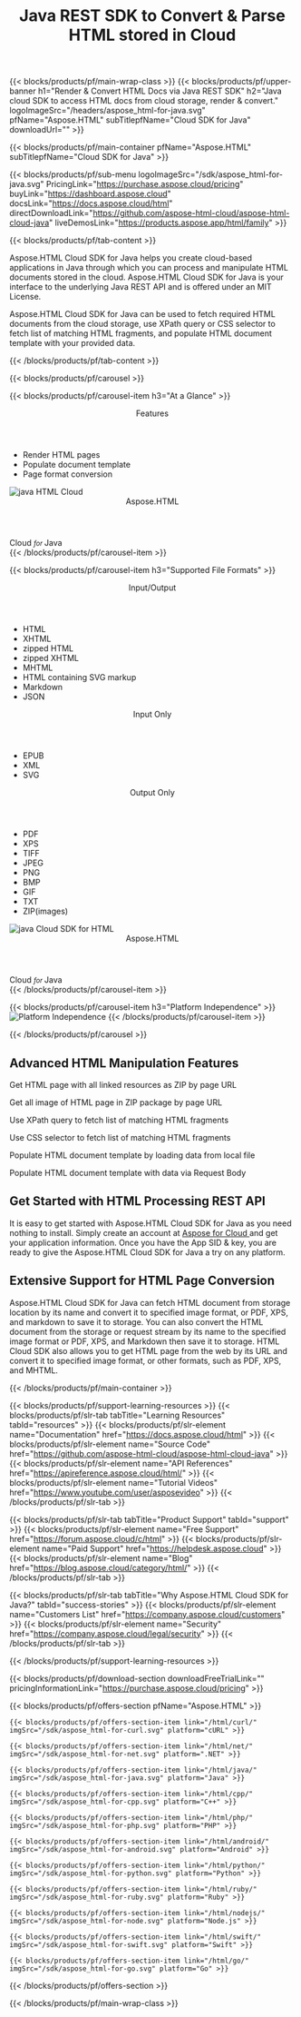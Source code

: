 ﻿---
title: Java REST SDK to Convert & Parse HTML stored in Cloud 
description: Java cloud SDK to access HTML docs from cloud storage, render & convert in the Cloud
weight: 70
url: /java
---

{{< blocks/products/pf/main-wrap-class >}}
{{< blocks/products/pf/upper-banner h1="Render & Convert HTML Docs via Java REST SDK" h2="Java cloud SDK to access HTML docs from cloud storage, render & convert." logoImageSrc="/headers/aspose_html-for-java.svg" pfName="Aspose.HTML" subTitlepfName="Cloud SDK for Java" downloadUrl="" >}}

{{< blocks/products/pf/main-container pfName="Aspose.HTML" subTitlepfName="Cloud SDK for Java" >}}

{{< blocks/products/pf/sub-menu logoImageSrc="/sdk/aspose_html-for-java.svg" PricingLink="https://purchase.aspose.cloud/pricing" buyLink="https://dashboard.aspose.cloud" docsLink="https://docs.aspose.cloud/html" directDownloadLink="https://github.com/aspose-html-cloud/aspose-html-cloud-java" liveDemosLink="https://products.aspose.app/html/family"  >}}

{{< blocks/products/pf/tab-content >}}
<p>Aspose.HTML Cloud SDK for Java helps you create cloud-based applications in Java through which you can process and manipulate HTML documents stored in the cloud. Aspose.HTML Cloud SDK for Java is your interface to the underlying Java REST API and is offered under an MIT License.</p>
<p>Aspose.HTML Cloud SDK for Java can be used to fetch required HTML documents from the cloud storage, use XPath query or CSS selector to fetch list of matching HTML fragments, and populate HTML document template with your provided data.</p>
{{< /blocks/products/pf/tab-content >}}


<!--Diagrams Start-->
{{< blocks/products/pf/carousel >}}

{{< blocks/products/pf/carousel-item h3="At a Glance"  >}}
<div class="diagram1 d1-cloud">
<div class="d1-row">
<div class="d1-col d1-left"> </div>
<!--/left-->
<div class="d1-col d1-right"><header><i class="fa fa-cogs"> </i>Features</header>
<ul>
<li>Render HTML pages</li>
<li>Populate document template</li>
<li>Page format conversion</li>
</ul>
</div>
<!--/right--></div>
<!--/row-->
<div class="d1-logo"><img src="/sdk/aspose_html-for-java.svg" alt="java HTML Cloud"><header>Aspose.HTML</header><footer>Cloud <small> <em>for </em> </small>Java</footer></div>
<!--/logo--></div>
<!--/diagram1-->
{{< /blocks/products/pf/carousel-item >}}

{{< blocks/products/pf/carousel-item h3="Supported File Formats" >}}
<div class="diagram1 d2  d1-cloud">
<div class="d1-row">
<div class="d1-col d1-left"><header><i class="fa fa-arrows-v "> </i> Input/Output</header>
<ul>
<li>HTML</li>
<li>XHTML</li>
<li>zipped HTML</li>
<li>zipped XHTML</li>
<li>MHTML</li>
<li>HTML containing SVG markup</li>
<li>Markdown</li>
<li>JSON</li>
</ul>
<header><i class="fa fa-arrows-v "> </i> Input Only</header>
<ul>
<li>EPUB</li>
<li>XML</li>
<li>SVG</li>
</ul>
</div>
<!--/left-->
<div class="d1-col d1-right"><header><i class="fa  fa-mail-forward"> </i> Output Only</header>
<ul>
<li>PDF</li>
<li>XPS</li>
<li>TIFF</li>
<li>JPEG</li>
<li>PNG</li>
<li>BMP</li>
<li>GIF</li>
<li>TXT</li>
<li>ZIP(images)</li>
</ul>
</div>
<!--/right--></div>
<!--/row-->
<div class="d1-logo"><img src="/sdk/aspose_html-for-java.svg" alt="java Cloud SDK for HTML"><header>Aspose.HTML</header><footer>Cloud <small> <em>for </em> </small>Java</footer></div>
<!--/logo--></div>
<!--/diagram2-->
{{< /blocks/products/pf/carousel-item >}}


{{< blocks/products/pf/carousel-item h3="Platform Independence" >}}
<img title="Platform Independence" src="/supported-platform-min.png" alt="Platform Independence">
{{< /blocks/products/pf/carousel-item >}}

{{< /blocks/products/pf/carousel >}}
<!--Diagrams End-->

<!--Feature-section Start-->
<div class="container-fluid features-section bg-gray singleproduct">
 <a class="anchor" id="features" name="features">
 </a>
 <div class="row">
  <div class="container">
   <h2 class="pr-ft">
    Advanced HTML Manipulation Features
   </h2>
   <p>
   </p>
   <div class="col-lg-4">
    <em class="fa fa-file-code-o ico-blue fa-2x col-lg-2">
    </em>
    <p class="col-lg-10">
     Get HTML page with all linked resources as ZIP by page URL
    </p>
   </div>
   <div class="col-lg-4">
    <em class="fa fa-download ico-blue fa-2x col-lg-2">
    </em>
    <p class="col-lg-10">
     Get all image of HTML page in ZIP package by page URL
    </p>
   </div>
   <div class="col-lg-4">
    <em class="fa fa-code ico-blue fa-2x col-lg-2">
    </em>
    <p class="col-lg-10">
     Use XPath query to fetch list of matching HTML fragments
    </p>
   </div>
   <div class="col-lg-4">
    <em class="fa fa-file-image-o ico-blue fa-2x col-lg-2">
    </em>
    <p class="col-lg-10">
     Use CSS selector to fetch list of matching HTML fragments
    </p>
   </div>
   <div class="col-lg-4">
    <em class="fa fa-list-alt ico-blue fa-2x col-lg-2">
    </em>
    <p class="col-lg-10">
     Populate HTML document template by loading data from local file
    </p>
   </div>
   <div class="col-lg-4">
    <em class="fa fa-lock ico-blue fa-2x col-lg-2">
    </em>
    <p class="col-lg-10">
     Populate HTML document template with data via Request Body
    </p>
   </div>
   <div class="col-lg-12">
    <h2 class="h2title">
     Get Started with HTML Processing REST API
    </h2>
    <p>
     It is easy to get started with Aspose.HTML Cloud SDK for Java as you need nothing to install. Simply create an account at
     <a href="https://dashboard.aspose.cloud/#/apps">
      Aspose for Cloud
     </a>
     and get your application information. Once you have the App SID &amp; key, you are ready to give the Aspose.HTML Cloud SDK for Java a try on any platform.
    </p>
   </div>
   <div class="col-lg-12">
    <h2 class="h2title">
     Extensive Support for HTML Page Conversion
    </h2>
    <p>
     Aspose.HTML Cloud SDK for Java can fetch HTML document from storage location by its name and convert it to specified image format, or PDF, XPS, and markdown to save it to storage. You can also convert the HTML document from the storage or request stream by its name to the specified image format or PDF, XPS, and Markdown then save it to storage. HTML Cloud SDK also allows you to get HTML page from the web by its URL and convert it to specified image format, or other formats, such as PDF, XPS, and MHTML.
    </p>
   </div>
  </div>
 </div>
</div>
<!--Feature-section End-->

{{< /blocks/products/pf/main-container >}}

{{< blocks/products/pf/support-learning-resources >}}
{{< blocks/products/pf/slr-tab tabTitle="Learning Resources" tabId="resources" >}}
{{< blocks/products/pf/slr-element name="Documentation" href="https://docs.aspose.cloud/html" >}}
{{< blocks/products/pf/slr-element name="Source Code" href="https://github.com/aspose-html-cloud/aspose-html-cloud-java" >}}
{{< blocks/products/pf/slr-element name="API References" href="https://apireference.aspose.cloud/html/" >}}
{{< blocks/products/pf/slr-element name="Tutorial Videos" href="https://www.youtube.com/user/asposevideo" >}}
{{< /blocks/products/pf/slr-tab >}}

{{< blocks/products/pf/slr-tab tabTitle="Product Support" tabId="support" >}}
{{< blocks/products/pf/slr-element name="Free Support" href="https://forum.aspose.cloud/c/html" >}}
{{< blocks/products/pf/slr-element name="Paid Support" href="https://helpdesk.aspose.cloud" >}}
{{< blocks/products/pf/slr-element name="Blog" href="https://blog.aspose.cloud/category/html/" >}}
{{< /blocks/products/pf/slr-tab >}}

{{< blocks/products/pf/slr-tab tabTitle="Why Aspose.HTML Cloud SDK for Java?" tabId="success-stories" >}}
{{< blocks/products/pf/slr-element name="Customers List" href="https://company.aspose.cloud/customers" >}}
{{< blocks/products/pf/slr-element name="Security" href="https://company.aspose.cloud/legal/security" >}}
{{< /blocks/products/pf/slr-tab >}}

{{< /blocks/products/pf/support-learning-resources >}}

{{< blocks/products/pf/download-section downloadFreeTrialLink="" pricingInformationLink="https://purchase.aspose.cloud/pricing" >}}

{{< blocks/products/pf/offers-section pfName="Aspose.HTML" >}}

    {{< blocks/products/pf/offers-section-item link="/html/curl/" imgSrc="/sdk/aspose_html-for-curl.svg" platform="cURL" >}}
	
    {{< blocks/products/pf/offers-section-item link="/html/net/" imgSrc="/sdk/aspose_html-for-net.svg" platform=".NET" >}}
	
    {{< blocks/products/pf/offers-section-item link="/html/java/" imgSrc="/sdk/aspose_html-for-java.svg" platform="Java" >}}
	
	{{< blocks/products/pf/offers-section-item link="/html/cpp/" imgSrc="/sdk/aspose_html-for-cpp.svg" platform="C++" >}}
	
    {{< blocks/products/pf/offers-section-item link="/html/php/" imgSrc="/sdk/aspose_html-for-php.svg" platform="PHP" >}}
	
	{{< blocks/products/pf/offers-section-item link="/html/android/" imgSrc="/sdk/aspose_html-for-android.svg" platform="Android" >}}
	
    {{< blocks/products/pf/offers-section-item link="/html/python/" imgSrc="/sdk/aspose_html-for-python.svg" platform="Python" >}}
	
    {{< blocks/products/pf/offers-section-item link="/html/ruby/" imgSrc="/sdk/aspose_html-for-ruby.svg" platform="Ruby" >}}
	
    {{< blocks/products/pf/offers-section-item link="/html/nodejs/" imgSrc="/sdk/aspose_html-for-node.svg" platform="Node.js" >}}
	
	{{< blocks/products/pf/offers-section-item link="/html/swift/" imgSrc="/sdk/aspose_html-for-swift.svg" platform="Swift" >}}
	
	{{< blocks/products/pf/offers-section-item link="/html/go/" imgSrc="/sdk/aspose_html-for-go.svg" platform="Go" >}}
{{< /blocks/products/pf/offers-section >}}

{{< /blocks/products/pf/main-wrap-class >}}

